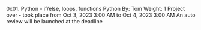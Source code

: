 0x01. Python - if/else, loops, functions
Python
 By: Tom
 Weight: 1
 Project over - took place from Oct 3, 2023 3:00 AM to Oct 4, 2023 3:00 AM
 An auto review will be launched at the deadline
